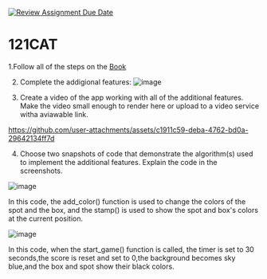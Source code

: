 [![Review Assignment Due Date](https://classroom.github.com/assets/deadline-readme-button-22041afd0340ce965d47ae6ef1cefeee28c7c493a6346c4f15d667ab976d596c.svg)](https://classroom.github.com/a/QKp42A0s)
# 121CAT

1.Follow all of the steps on the [Book](https://pltw.read.inkling.com/a/b/5310c007377c46e28d745961310f0c2e/p/93f2c351e3c34598b8b71bf2ebc40abe)

2. Complete the addigional features:
   ![image](https://github.com/user-attachments/assets/f99d7777-6fea-47e5-bf9a-fc452f835952)

3. Create a video of the app working with all of the additional features. Make the video small enough to render here or upload to a video service witha aviawable link.

   

https://github.com/user-attachments/assets/c1911c59-deba-4762-bd0a-29642134ff7d



4. Choose two snapshots of code that demonstrate the algorithm(s) used to implement the additional features. Explain the code in the screenshots.

![image](https://github.com/user-attachments/assets/cba3c036-0aa8-4da9-a03d-b209fd129891)

In this code, the add_color() function is used to change the colors of the spot and the box, and the stamp() is used to show the spot and box's colors at the current position.

![image](https://github.com/user-attachments/assets/8d6878b5-7196-45f8-979c-17802507462c)

In this code, when the start_game() function is called, the timer is set to 30 seconds,the score is reset and set to 0,the background becomes sky blue,and the box and spot show their black colors.









